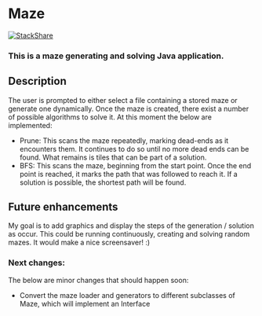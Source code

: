 # Maze

[![StackShare](https://img.shields.io/badge/tech-stack-0690fa.svg?style=flat)](https://stackshare.io/nennes/maze)

### This is a maze generating and solving Java application.

## Description

The user is prompted to either select a file containing a stored maze or generate one dynamically. Once the maze is created, there exist a number of possible algorithms to solve it. At this moment the below are implemented:
- Prune: This scans the maze repeatedly, marking dead-ends as it encounters them. It continues to do so until no more dead ends can be found. What remains is tiles that can be part of a solution.
- BFS: This scans the maze, beginning from the start point. Once the end point is reached, it marks the path that was followed to reach it. If a solution is possible, the shortest path will be found.

## Future enhancements
My goal is to add graphics and display the steps of the generation / solution as occur. This could be running continuously, creating and solving random mazes. It would make a nice screensaver! :)

### Next changes:
The below are minor changes that should happen soon:
- Convert the maze loader and generators to different subclasses of Maze, which will implement an Interface
